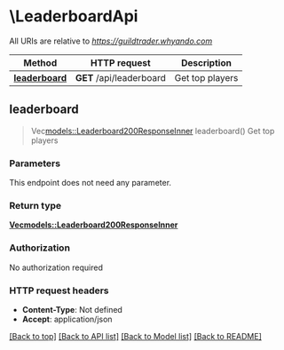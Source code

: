 # \LeaderboardApi

All URIs are relative to *https://guildtrader.whyando.com*

Method | HTTP request | Description
------------- | ------------- | -------------
[**leaderboard**](LeaderboardApi.md#leaderboard) | **GET** /api/leaderboard | Get top players



## leaderboard

> Vec<models::Leaderboard200ResponseInner> leaderboard()
Get top players

### Parameters

This endpoint does not need any parameter.

### Return type

[**Vec<models::Leaderboard200ResponseInner>**](leaderboard_200_response_inner.md)

### Authorization

No authorization required

### HTTP request headers

- **Content-Type**: Not defined
- **Accept**: application/json

[[Back to top]](#) [[Back to API list]](../README.md#documentation-for-api-endpoints) [[Back to Model list]](../README.md#documentation-for-models) [[Back to README]](../README.md)

